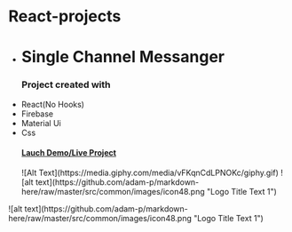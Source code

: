 # React-projects

 
<ul>
  <li><h1>Single Channel Messanger</h1>
   <p><h3>Project created with</h3><li>React(No Hooks)</li><li>Firebase</li><li>Material Ui</li> <li>Css</li></P> 
   <h4><a href="https://single-channel-messanger.web.app" target="_blank">Lauch Demo/Live Project</a></h4>
    ![Alt Text](https://media.giphy.com/media/vFKqnCdLPNOKc/giphy.gif)
    
 </li>![alt text](https://github.com/adam-p/markdown-here/raw/master/src/common/images/icon48.png "Logo Title Text 1")
</ul>
![alt text](https://github.com/adam-p/markdown-here/raw/master/src/common/images/icon48.png "Logo Title Text 1")
